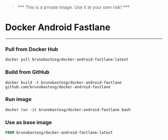 > *** This is a private image. Use it at your own risk! ***

# Docker Android Fastlane
----
### Pull from Docker Hub
```
docker pull brunobastosg/docker-android-fastlane:latest
```

### Build from GitHub
```
docker build -t brunobastosg/docker-android-fastlane github.com/brunobastosg/docker-android-fastlane
```

### Run image
```
docker run -it brunobastosg/docker-android-fastlane bash
```

### Use as base image
```Dockerfile
FROM brunobastosg/docker-android-fastlane:latest
```
